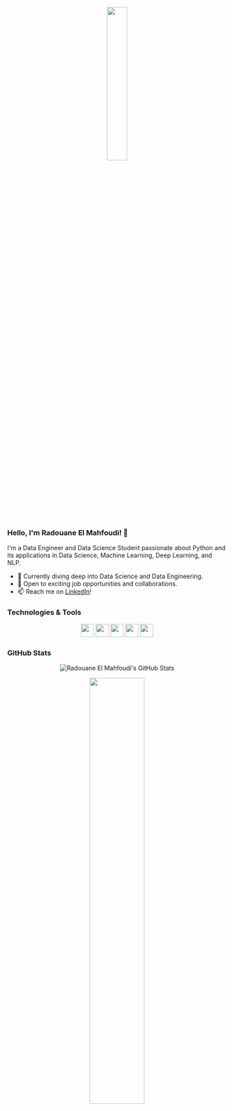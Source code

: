 <!-- Header -->
<p align="center">
  <img src="https://media.giphy.com/media/xT9IgzoKnwFNmISR8I/giphy.gif" width="30%">
</p>

<!-- Introduction -->
### Hello, I'm Radouane El Mahfoudi! 👋

I'm a Data Engineer and Data Science Student passionate about Python and its applications in Data Science, Machine Learning, Deep Learning, and NLP.

- 🌱 Currently diving deep into Data Science and Data Engineering.
- 💼 Open to exciting job opportunities and collaborations.
- 📫 Reach me on [LinkedIn]([your_linkedin_profile](https://www.linkedin.com/in/radouane-el-mahfoud-493684232/))!

<!-- Technologies -->
### Technologies & Tools
<p align="center">
  <img src="https://media.giphy.com/media/fsEaZldNC8A1PJ3mwp/giphy.gif" height="30">
  <img src="https://media.giphy.com/media/kH6CqYiquZawmU1HI6/giphy.gif" height="30">
  <img src="https://media.giphy.com/media/ln7z2eWriiQAllfVcn/giphy.gif" height="30">
  <img src="https://media.giphy.com/media/eNAsjO55tPbgaor7ma/giphy.gif" height="30">
  <img src="https://media.giphy.com/media/kdFc8fubgS31b8DsVu/giphy.gif" height="30">
</p>

<!-- GitHub Stats -->
### GitHub Stats
<p align="center">
  <img src="https://github-readme-stats.vercel.app/api?username=aquam503&show_icons=true&theme=dark" alt="Radouane El Mahfoudi's GitHub Stats" />
</p>

<!-- Footer -->
<p align="center">
  <img src="https://media.giphy.com/media/USV0ym3bVWQJJmNu3N/giphy.gif" width="50%">
</p>
